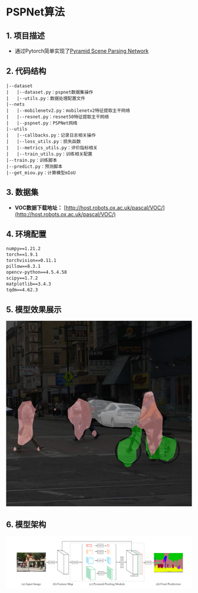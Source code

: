 # PSPNet算法
## 1. 项目描述
- 通过Pytorch简单实现了[Pyramid Scene Parsing Network](https://arxiv.org/abs/1612.01105)

## 2. 代码结构
```angular2html
|--dataset
|   |--dataset.py：pspnet数据集操作
|   |--utils.py：数据处理配置文件
|--nets
|   |--mobilenetv2.py：mobilenetv2特征提取主干网络
|   |--resnet.py：resnet50特征提取主干网络
|   |--pspnet.py：PSPNet网络
|--utils
|   |--callbacks.py：记录日志相关操作
|   |--loss_utils.py：损失函数
|   |--metrics_utils.py：评价指标相关
|   |--train_utils.py：训练相关配置
|--train.py：训练脚本
|--predict.py：预测脚本
|--get_miou.py：计算模型mIoU
```

## 3. 数据集
   - **VOC数据下载地址：** [http://host.robots.ox.ac.uk/pascal/VOC/](http://host.robots.ox.ac.uk/pascal/VOC/)

## 4. 环境配置
```angular2html
numpy==1.21.2
torch==1.9.1
torchvision==0.11.1
pillow==8.3.1
opencv-python==4.5.4.58
scipy==1.7.2
matplotlib==3.4.3
tqdm==4.62.3
```

## 5. 模型效果展示
![](img/1_dr.jpg)

## 6. 模型架构
![](model.png)